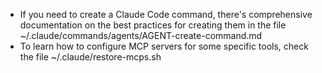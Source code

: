 -   If you need to create a Claude Code command, there's comprehensive documentation on the best practices for creating them in the file ~/.claude/commands/agents/AGENT-create-command.md
-   To learn how to configure MCP servers for some specific tools, check the file ~/.claude/restore-mcps.sh
